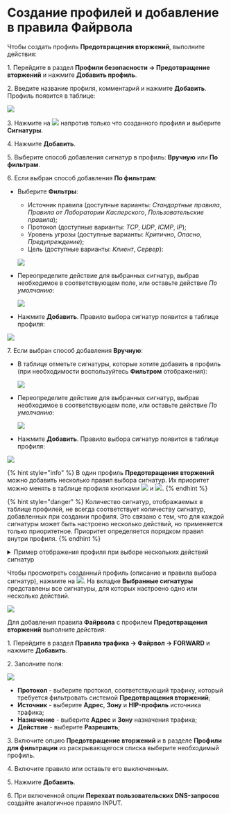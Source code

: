 # Создание профилей и добавление в правила Файрвола

Чтобы создать профиль **Предотвращения вторжений**, выполните действия:

1\. Перейдите в раздел **Профили безопасности -> Предотвращение вторжений** и нажмите **Добавить профиль**.

2\. Введите название профиля, комментарий и нажмите **Добавить**. Профиль появится в таблице:

![](/.gitbook/assets/ips-security-profiles.png)

3\. Нажмите на ![](/.gitbook/assets/icon-edit.png) напротив только что созданного профиля и выберите **Сигнатуры**.

4\. Нажмите **Добавить**.

5\. Выберите способ добавления сигнатур в профиль: **Вручную** или **По фильтрам**.

6\. Если выбран способ добавления **По фильтрам**:

* Выберите **Фильтры**:
    * Источник правила (доступные варианты: *Стандартные правила*, *Правила от Лаборатории Касперского*, *Пользовательские правила*);
    * Протокол (доступные варианты: *TCP*, *UDP*, *ICMP*, *IP*);
    * Уровень угрозы (доступные варианты: *Критично*, *Опасно*, *Предупреждение*);
    * Цель (доступные варианты: *Клиент*, *Сервер*):

    ![](/.gitbook/assets/ips-security-profiles5.png)

* Переопределите действие для выбранных сигнатур, выбрав необходимое в соответствующем поле, или оставьте действие *По умолчанию*:

    ![](/.gitbook/assets/ips-security-profiles2.png)

* Нажмите **Добавить**. Правило выбора сигнатур появится в таблице профиля:

![](/.gitbook/assets/ips-security-profiles4.png)

7\. Если выбран способ добавления **Вручную**:

* В таблице отметьте сигнатуры, которые хотите добавить в профиль (при необходимости воспользуйтесь **Фильтром** отображения):

    ![](/.gitbook/assets/ips-security-profiles1.png)

* Переопределите действие для выбранных сигнатур, выбрав необходимое в соответствующем поле, или оставьте действие *По умолчанию*:

    ![](/.gitbook/assets/ips-security-profiles2.png)

* Нажмите **Добавить**. Правило выбора сигнатур появится в таблице профиля:

![](/.gitbook/assets/ips-security-profiles3.png)

{% hint style="info" %}
В один профиль **Предотвращения вторжений** можно добавить несколько правил выбора сигнатур. Их приоритет можно менять в таблице профиля кнопками ![](/.gitbook/assets/icon-up.png) и ![](/.gitbook/assets/icon-down.png).
{% endhint %}

{% hint style="danger" %}
Количество сигнатур, отображаемых в таблице профилей, не всегда соответствует количеству сигнатур, добавленных при создании профиля. Это связано с тем, что для каждой сигнатуры может быть настроено несколько действий, но применяется только приоритетное. Приоритет определяется порядком правил внутри профиля.
{% endhint %}

<details>

<summary>Пример отображения профиля при выборе нескольких действий сигнатур</summary>

Настройки профиля Test:

![](/.gitbook/assets/ips-security-profiles11.png)

* Действие **Блокировать** применяется для сигнатур Anonymox и Anonymox HTTP (2 сигнатуры);
* Действие **Предупреждать** применяется для сигнатур Anonymox, Anonymox HTTP, ZenMate DNS, ZenMate API и ZenMate proxy (5 сигнатур);
* Блокирующее правило приоритетнее предупреждающего.

При переходе в раздел **Профили безопасности -> Предотвращение вторжений** в профиле Test отображаются 2 сигнатуры с действием **Блокировать** и 3 сигнатуры с действием **Предупреждать**, потому что фактически для дублирующихся сигнатур применяется более приоритетное правило:

![](/.gitbook/assets/ips-security-profiles12.png)

</details>

Чтобы просмотреть созданный профиль (описание и правила выбора сигнатур), нажмите на ![](/.gitbook/assets/icon-eye.png). На вкладке **Выбранные сигнатуры** представлены все сигнатуры, для которых настроено одно или несколько действий. 

![](/.gitbook/assets/ips-security-profiles13.png)

Для добавления правила **Файрвола** с профилем **Предотвращения вторжений** выполните действия:

1\. Перейдите в раздел **Правила трафика -> Файрвол -> FORWARD** и нажмите **Добавить**.

2\. Заполните поля:

![](/.gitbook/assets/firewall38.png)

* **Протокол** - выберите протокол, соответствующий трафику, который требуется фильтровать системой **Предотвращения вторжений**;
* **Источник** - выберите **Адрес**, **Зону** и **HIP-профиль** источника трафика;
* **Назначение** - выберите **Адрес** и **Зону** назначения трафика;
* **Действие** - выберите **Разрешить**;

3\. Включите опцию **Предотвращение вторжений** и в разделе **Профили для фильтрации** из раскрывающегося списка выберите необходимый профиль.

4\. Включите правило или оставьте его выключенным.

5\. Нажмите **Добавить**.

6\. При включенной опции **Перехват пользовательских DNS-запросов** создайте аналогичное правило INPUT.